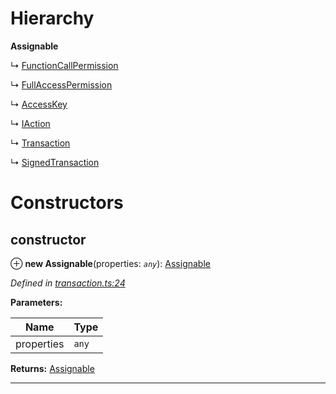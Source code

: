 

# Hierarchy

**Assignable**

↳  [FunctionCallPermission](_transaction_.functioncallpermission.md)

↳  [FullAccessPermission](_transaction_.fullaccesspermission.md)

↳  [AccessKey](_transaction_.accesskey.md)

↳  [IAction](_transaction_.iaction.md)

↳  [Transaction](_transaction_.transaction.md)

↳  [SignedTransaction](_transaction_.signedtransaction.md)

# Constructors

<a id="constructor"></a>

##  constructor

⊕ **new Assignable**(properties: *`any`*): [Assignable](_transaction_.assignable.md)

*Defined in [transaction.ts:24](https://github.com/nearprotocol/nearlib/blob/5251dca/src.ts/transaction.ts#L24)*

**Parameters:**

| Name | Type |
| ------ | ------ |
| properties | `any` |

**Returns:** [Assignable](_transaction_.assignable.md)

___

